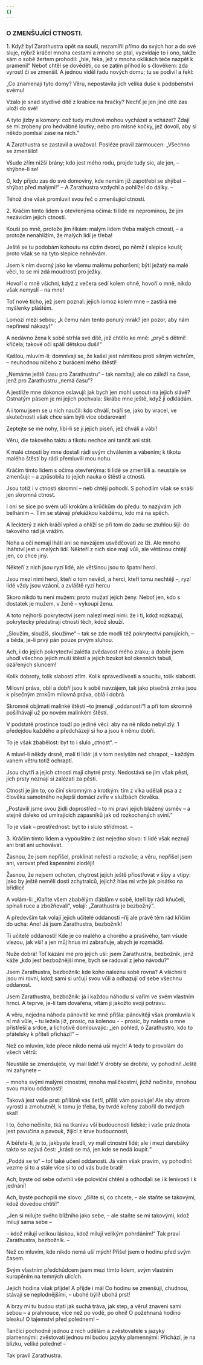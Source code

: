 ```yaml
---
{}
---
```


### O ZMENŠUJÍCÍ CTNOSTI.

1\. Když byl Zarathustra opět na souši, nezamířil přímo do svých hor a do své sluje, nýbrž kráčel mnoha cestami a mnoho se ptal, vyzvídaje to i ono, takže sám o sobě žertem prohodil: „hle, řeka, jež v mnoha oklikách teče nazpět k pramenil“ Neboť chtěl se dověděti, co se zatím přihodilo s člověkem: zda vyrostl či se zmenšil. A jednou viděl řadu nových domu; tu se podivil a řekl:

„Co znamenají tyto domy? Věru, nepostavila jich veliká duše k podobenství svému!

Vzalo je snad stydlivé dítě z krabice na hračky? Nechť je jen jiné dítě zas uloží do své!

A tyto jizby a komory: což tudy mužové mohou vycházet a vcházet? Zdají se mi zrobeny pro hedvábné loutky; nebo pro mlsné kočky, jež dovolí, aby si někdo pomlsal zase na nich.“

  

A Zarathustra se zastavil a uvažoval. Posléze pravil zarmoucen: „Všechno se zmenšilo! 

Všude zřím nižší brány; kdo jest mého rodu, projde tudy sic, ale jen, – shýbne-li se!

O, kdy přijdu zas do své domoviny, kde nemám již zapotřebí se shýbat – shýbat před malými!“ – A Zarathustra vzdychl a pohlížel do dálky. –

Téhož dne však promluvil svou řeč o zmenšující ctnosti.

  

2\. Kráčím tímto lidem s otevřenýma očima: ti lidé mi neprominou, že jim nezávidím jejich ctností.

Kouší po mně, protože jim říkám: malým lidem třeba malých ctností, – a protože nenahlížím, že malých lidí je třeba!

Ještě se tu podobám kohoutu na cizím dvorci, po němž i slepice kouší; proto však se na tyto slepice nehněvám.

Jsem k nim dvorný jako ke všemu malému pohoršení; býti ježatý na malé věci, to se mi zdá moudrostí pro ježky.

Hovoří o mně všichni, když z večera sedí kolem ohně, hovoří o mně, nikdo však nemyslí – na mne! 

Toť nové ticho, jež jsem poznal: jejich lomoz kolem mne – zastírá mé myšlenky pláštěm. 

Lomozí mezi sebou; „k čemu nám tento ponurý mrak? jen pozor, aby nám nepřinesl nákazy!“ 

A nedávno žena k sobě strhla své dítě, jež chtělo ke mně: „pryč s dětmi! křičela; takové oči spálí dětskou duši!“ 

Kašlou, mluvím-li: domnívají se, že kašel jest námitkou proti silným vichrům, – neuhodnou ničeho z burácení mého štěstí! 

„Nemáme ještě času pro Zarathustru“ – tak namítají; ale co záleží na čase, jenž pro Zarathustru „nemá času“? 

A jestliže mne dokonce oslavují: jak bych jen mohl usnouti na jejich slávě? Ostnatým pásem je mi jejich pochvala: škrábe mne ještě, když ji odkládám. 

A i tomu jsem se u nich naučil: kdo chválí, tváří se, jako by vracel, ve skutečnosti však chce sám býti více obdarován! 

Zeptejte se mé nohy, líbí-li se jí jejich píseň, jež chválí a vábí!

Věru, dle takového taktu a tikotu nechce ani tančit ani stát. 

K malé ctnosti by mne dostali rádi svým chválením a vábením; k tikotu malého štěstí by rádi přemluvili mou nohu. 

Kráčím tímto lidem s očima otevřenýma: ti lidé se zmenšili a. neustále se zmenšují: – a způsobila to jejich nauka o štěstí a ctnosti.

Jsou totiž i v ctnosti skromní – neb chtějí pohodlí. S pohodlím však se snáší jen skromná ctnost.

I oni se sice po svém učí krokům a krůčkům do předu: to nazývám jich belháním –. Tím se stávají překážkou každému, kdo má na spěch.

A leckterý z nich kráčí vpřed a ohlíží se při tom do zadu se ztuhlou šíjí: do takového rád já vrážím. 

Noha a oči nemají lháti ani se navzájem usvědčovati ze lži. Ale mnoho lhářství jest u malých lidí. Někteří z nich sice mají vůli, ale většinou chtějí jen, co chce jiný.

Někteří z nich jsou ryzí lidé, ale většinou jsou to špatní herci.

Jsou mezi nimi herci, kteří o tom nevědí, a herci, kteří tomu nechtějí –, ryzí lidé vždy jsou vzácní, a zvláště ryzí hercu

Skoro nikdo tu není mužem: proto mužatí jejich ženy. Neboť jen, kdo s dostatek je mužem, v ženě – vykoupí ženu.

A toto nejhorší pokrytectví jsem nalezl mezi nimi: že i ti, kdož rozkazují, pokrytecky předstírají ctnosti těch, kdož slouží.

„Sloužím, sloužíš, sloužíme“ – tak se zde modlí též pokrytectví panujících, – a běda, je-li prvý pán pouze prvým sluhou.

Ach, i do jejich pokrytectví zalétla zvědavost mého zraku; a dobře jsem uhodl všechno jejich muší štěstí a jejich bzukot kol okenních tabulí, ozářených sluncem!

Kolik dobroty, tolik slabosti zřím. Kolik spravedlivosti a soucitu, tolik slabosti.

Milovní práva, oblí a dobří jsou k sobě navzájem, tak jako písečná zrnka jsou k písečným zrnkům milovná práva, oblá i dobrá.

Skromně objímati malinké štěstí –to jmenují „oddaností“! a při tom skromně pošilhávají už po novém malinkém štěstí.

V podstatě prostince touží po jediné věci: aby na ně nikdo nebyl zlý. 1 předejdou každého a předcházejí si ho a jsou k němu dobří.

To je však zbabělost: byt to i slulo „ctnost“. –

A mluví-li někdy drsně, malí ti lidé: já v tom neslyším než chrapot, – každým vanem větru totiž ochraptí.

Jsou chytří a jejich ctnosti mají chytré prsty. Nedostává se jim však pěstí, jich prsty neznají si zalézati za pěsti.

Ctností je jim to, co činí skromným a krotkým: tím z vlka udělali psa a z člověka samotného nejlepší domácí zvíře v službách člověka.

„Postavili jsme svou židli doprostřed – to mi praví jejich blažený úsměv – a stejně daleko od umírajících zápasníků jak od rozkochaných sviní.“

To je však – prostřednost: byt to i slulo střídmost. –

  

3\. Kráčím tímto lidem a vypouštím z úst nejedno slovo: ti lidé však neznají ani brát ani uchovávat.

Žasnou, že jsem nepřišel, proklínat neřesti a rozkoše; a věru, nepřišel jsem ani, varovat před kapesními zloději!

Žasnou, že nejsem ochoten, chytrost jejich ještě přiostřovat v šípy a vtipy: jako by ještě neměli dosti zchytralců, jejichž hlas mi vrže jak pisátko na břidlici!

A volám-li: „Klaňte všem zbabělým ďáblům v sobě, kteří by rádi kňučeli, spínali ruce a zbožňovali“, volají: „Zarathustra je bezbožný“.

A především tak volají jejich učitelé oddanosti –říj ale právě těm rád křičím do ucha: Ano! Já jsem Zarathustra, bezbožník!

Ti učitelé oddanosti! Kde je co malého a chorého a prašivého, tam všude vlezou, jak vši! a jen můj hnus mi zabraňuje, abych je rozmáčkl.

Nuže dobrá! Toť kázání mé pro jejich uši: jsem Zarathustra, bezbožník, jenž káže „kdo jest bezbožnější mne, bych se radoval z jeho návodu?“

Jsem Zarathustra, bezbožník: kde koho naleznu sobě rovna? A všichni ti jsou mi rovni, kdož sami si určují svou vůli a odhazují od sebe všechnu oddanost.

Jsem Zarathustra, bezbožník: já i každou náhodu si vařím ve svém vlastním hrnci. A teprve, je-li tam dovařena, vítám ji jakožto svoji potravu.

A věru, nejedna náhoda pánovitě ke mně přišla: pánovitěji však promluvila k ní má vůle, – tu ležela již, prosíc, na kolenou - - prosíc, by nalezla u mne přístřeší a srdce, a lichotivě domlouvajíc: „jen pohled, ó Zarathustro, kdo to přátelsky k příteli přichází!“ –

Než co mluvím, kde přece nikdo nemá uší mých! A tedy to provolám do všech větrů:

Neustále se zmenšujete, vy malí lidé! V drobty se drobíte, vy pohodlní! Ještě mi zahynete –

– mnoha svými malými ctnostmi, mnoha maličkostmi, jichž nečiníte, mnohou svou malou oddaností!

Taková jest vaše prst: přílišně vás šetří, příliš vám povoluje! Ale aby strom vyrostl a zmohutněl, k tomu je třeba, by tvrdé kořeny zabořil do tvrdých skal!

I to, čeho nečiníte, tká na tkanivu vší budoucnosti lidské; i vaše prázdnota jest pavučina a pavouk, žijící z krve budoucnosti,

A béřete-li, je to, jakbyste kradli, vy malí ctnostní lidé; ale i mezi darebáky takto se ozývá čest: „krásti se má, jen kde se nedá loupit.“

„Poddá se to“ – toť také učení oddanosti. Já vám však pravím, vy pohodlní: vezme si to a stále více si to od vás bude brati!

Ach, byste od sebe odvrhli vše poloviční chtění a odhodlali se i k lenivosti i k jednání!

Ach, byste pochopili mé slovo: „čiňte si, co chcete, – ale staňte se takovými, kdož dovedou chtíti!“

„Jen si milujte svého bližního jako sebe, – ale staňte se mi takovými, kdož milují sama sebe –

– kdož milují velikou láskou, kdož milují velikým pohrdáním!“ Tak praví Zarathustra, bezbožník. –

Než co mluvím, kde nikdo nemá uší mých! Přišel jsem o hodinu před svým časem.

Svým vlastním předchůdcem jsem mezi tímto lidem, svým vlastním kuropěním na temných ulicích.

Jejich hodina však přijde! A přijde i mál Co hodinu se zmenšují, chudnou, stávají se neplodnějšími, – ubohé býlí! ubohá prst!

A brzy mi tu budou stati jak suchá tráva, jak step, a věru! znaveni sami sebou – a prahnouce, více než po vodě, po ohni! O požehnaná hodino blesku! O tajemství před polednem! –

Tančící pochodně jednou z nich udělám a zvěstovatele s jazyky plamennými: zvěstovati jednou mi budou jazyky plamennými: Přichází, je na blízku, veliké poledne! –

  

Tak pravil Zarathustra.
